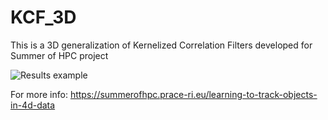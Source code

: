 # KCF_3D

This is a 3D generalization of Kernelized Correlation Filters developed for Summer of HPC project

![Results example](https://imgur.com/a/Uwg1X)

For more info: https://summerofhpc.prace-ri.eu/learning-to-track-objects-in-4d-data
